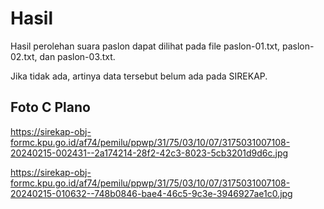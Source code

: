 # Hasil

Hasil perolehan suara paslon dapat dilihat pada file paslon-01.txt, paslon-02.txt, dan paslon-03.txt.

Jika tidak ada, artinya data tersebut belum ada pada SIREKAP.

## Foto C Plano

https://sirekap-obj-formc.kpu.go.id/af74/pemilu/ppwp/31/75/03/10/07/3175031007108-20240215-002431--2a174214-28f2-42c3-8023-5cb3201d9d6c.jpg

https://sirekap-obj-formc.kpu.go.id/af74/pemilu/ppwp/31/75/03/10/07/3175031007108-20240215-010632--748b0846-bae4-46c5-9c3e-3946927ae1c0.jpg
